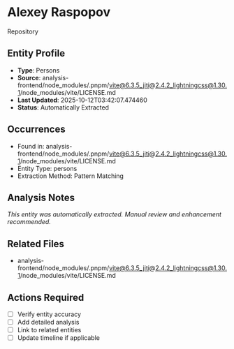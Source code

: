 # Alexey Raspopov
Repository

## Entity Profile
- **Type**: Persons
- **Source**: analysis-frontend/node_modules/.pnpm/vite@6.3.5_jiti@2.4.2_lightningcss@1.30.1/node_modules/vite/LICENSE.md
- **Last Updated**: 2025-10-12T03:42:07.474460
- **Status**: Automatically Extracted

## Occurrences
- Found in: analysis-frontend/node_modules/.pnpm/vite@6.3.5_jiti@2.4.2_lightningcss@1.30.1/node_modules/vite/LICENSE.md
- Entity Type: persons
- Extraction Method: Pattern Matching

## Analysis Notes
*This entity was automatically extracted. Manual review and enhancement recommended.*

## Related Files
- analysis-frontend/node_modules/.pnpm/vite@6.3.5_jiti@2.4.2_lightningcss@1.30.1/node_modules/vite/LICENSE.md

## Actions Required
- [ ] Verify entity accuracy
- [ ] Add detailed analysis
- [ ] Link to related entities
- [ ] Update timeline if applicable
